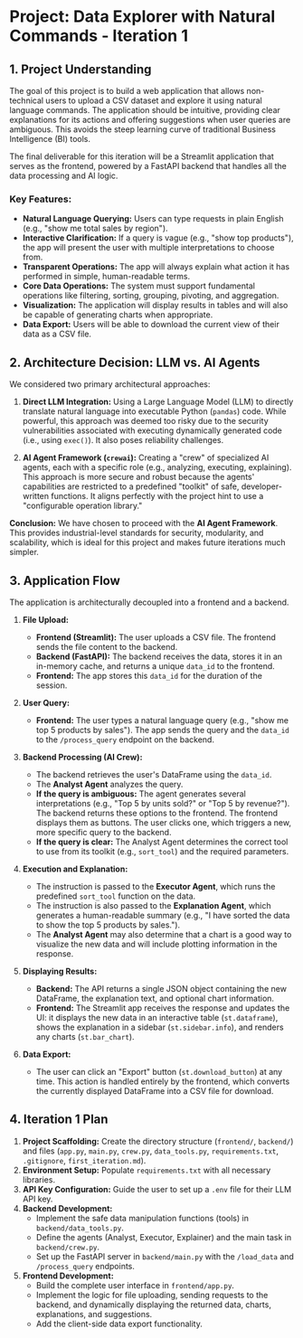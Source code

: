 # Project: Data Explorer with Natural Commands - Iteration 1

## 1. Project Understanding

The goal of this project is to build a web application that allows non-technical users to upload a CSV dataset and explore it using natural language commands. The application should be intuitive, providing clear explanations for its actions and offering suggestions when user queries are ambiguous. This avoids the steep learning curve of traditional Business Intelligence (BI) tools.

The final deliverable for this iteration will be a Streamlit application that serves as the frontend, powered by a FastAPI backend that handles all the data processing and AI logic.

### Key Features:
- **Natural Language Querying:** Users can type requests in plain English (e.g., "show me total sales by region").
- **Interactive Clarification:** If a query is vague (e.g., "show top products"), the app will present the user with multiple interpretations to choose from.
- **Transparent Operations:** The app will always explain what action it has performed in simple, human-readable terms.
- **Core Data Operations:** The system must support fundamental operations like filtering, sorting, grouping, pivoting, and aggregation.
- **Visualization:** The application will display results in tables and will also be capable of generating charts when appropriate.
- **Data Export:** Users will be able to download the current view of their data as a CSV file.

## 2. Architecture Decision: LLM vs. AI Agents

We considered two primary architectural approaches:

1.  **Direct LLM Integration:** Using a Large Language Model (LLM) to directly translate natural language into executable Python (`pandas`) code. While powerful, this approach was deemed too risky due to the security vulnerabilities associated with executing dynamically generated code (i.e., using `exec()`). It also poses reliability challenges.

2.  **AI Agent Framework (`crewai`):** Creating a "crew" of specialized AI agents, each with a specific role (e.g., analyzing, executing, explaining). This approach is more secure and robust because the agents' capabilities are restricted to a predefined "toolkit" of safe, developer-written functions. It aligns perfectly with the project hint to use a "configurable operation library."

**Conclusion:** We have chosen to proceed with the **AI Agent Framework**. This provides industrial-level standards for security, modularity, and scalability, which is ideal for this project and makes future iterations much simpler.

## 3. Application Flow

The application is architecturally decoupled into a frontend and a backend.

1.  **File Upload:**
    *   **Frontend (Streamlit):** The user uploads a CSV file. The frontend sends the file content to the backend.
    *   **Backend (FastAPI):** The backend receives the data, stores it in an in-memory cache, and returns a unique `data_id` to the frontend.
    *   **Frontend:** The app stores this `data_id` for the duration of the session.

2.  **User Query:**
    *   **Frontend:** The user types a natural language query (e.g., "show me top 5 products by sales"). The app sends the query and the `data_id` to the `/process_query` endpoint on the backend.

3.  **Backend Processing (AI Crew):**
    *   The backend retrieves the user's DataFrame using the `data_id`.
    *   The **Analyst Agent** analyzes the query.
    *   **If the query is ambiguous:** The agent generates several interpretations (e.g., "Top 5 by units sold?" or "Top 5 by revenue?"). The backend returns these options to the frontend. The frontend displays them as buttons. The user clicks one, which triggers a new, more specific query to the backend.
    *   **If the query is clear:** The Analyst Agent determines the correct tool to use from its toolkit (e.g., `sort_tool`) and the required parameters.

4.  **Execution and Explanation:**
    *   The instruction is passed to the **Executor Agent**, which runs the predefined `sort_tool` function on the data.
    *   The instruction is also passed to the **Explanation Agent**, which generates a human-readable summary (e.g., "I have sorted the data to show the top 5 products by sales.").
    *   The **Analyst Agent** may also determine that a chart is a good way to visualize the new data and will include plotting information in the response.

5.  **Displaying Results:**
    *   **Backend:** The API returns a single JSON object containing the new DataFrame, the explanation text, and optional chart information.
    *   **Frontend:** The Streamlit app receives the response and updates the UI: it displays the new data in an interactive table (`st.dataframe`), shows the explanation in a sidebar (`st.sidebar.info`), and renders any charts (`st.bar_chart`).

6.  **Data Export:**
    *   The user can click an "Export" button (`st.download_button`) at any time. This action is handled entirely by the frontend, which converts the currently displayed DataFrame into a CSV file for download.

## 4. Iteration 1 Plan

1.  **Project Scaffolding:** Create the directory structure (`frontend/`, `backend/`) and files (`app.py`, `main.py`, `crew.py`, `data_tools.py`, `requirements.txt`, `.gitignore`, `first_iteration.md`).
2.  **Environment Setup:** Populate `requirements.txt` with all necessary libraries.
3.  **API Key Configuration:** Guide the user to set up a `.env` file for their LLM API key.
4.  **Backend Development:**
    *   Implement the safe data manipulation functions (tools) in `backend/data_tools.py`.
    *   Define the agents (Analyst, Executor, Explainer) and the main task in `backend/crew.py`.
    *   Set up the FastAPI server in `backend/main.py` with the `/load_data` and `/process_query` endpoints.
5.  **Frontend Development:**
    *   Build the complete user interface in `frontend/app.py`.
    *   Implement the logic for file uploading, sending requests to the backend, and dynamically displaying the returned data, charts, explanations, and suggestions.
    *   Add the client-side data export functionality.
